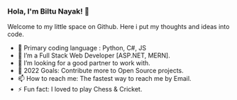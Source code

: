 ### Hola, I'm Biltu Nayak! 👋

<!--
**Biltu5/Biltu5** is a ✨ _special_ ✨ repository because its `README.md` (this file) appears on your GitHub profile.

Here are some ideas to get you started: -->
 Welcome to my little space on Github. Here i put my thoughts and ideas into code.

- 🔭 Primary coding language : Python, C#, JS
- 🌱 I’m a Full Stack Web Developer [ASP.NET, MERN].
- 👯 I’m looking for a good partner to work with.
- 🥅 2022 Goals: Contribute more to Open Source projects.
- 📫 How to reach me: The fastest way to reach me by Email.
- ⚡ Fun fact: I loved to play Chess & Cricket.

